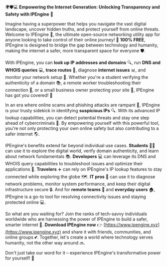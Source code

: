 🌍🛡️💻 **Empowering the Internet Generation: Unlocking Transparency and Safety with IPEngine** 💪

Imagine having a superpower that helps you navigate the vast digital landscape, uncover hidden truths, and protect yourself from online threats. Welcome to IPEngine 🚀, the ultimate open-source networking utility app for anyone looking to take control of their online journey! 🌟 **100% FREE**, IPEngine is designed to bridge the gap between technology and humanity, making the internet a safer, more transparent space for everyone 🛡️.

With IPEngine, you can **look up IP addresses and domains** 🔍, run **DNS and WHOIS queries** 💻, **trace routes** 📍, diagnose **internet issues** 📊, and monitor your network setup 🔧. Whether you're a student verifying the authenticity of a domain 📚, a remote worker troubleshooting their connection 💼, or a small business owner protecting your site 🛬, IPEngine has got you covered! 🎯

In an era where online scams and phishing attacks are rampant 👀, IPEngine is your trusty sidekick in identifying **suspicious IPs** 🔍. With its advanced IP lookup capabilities, you can detect potential threats and stay one step ahead of cybercriminals 💪. By empowering yourself with this powerful tool, you're not only protecting your own online safety but also contributing to a safer internet 🌎.

IPEngine's benefits extend far beyond individual use cases. **Students** 👩‍🏫 can use it to explore the digital world, verify domain authenticity, and learn about network fundamentals 📚. **Developers** 💻 can leverage its DNS and WHOIS query capabilities to troubleshoot issues and optimize their applications 🔧. **Travelers** ✈️ can rely on IPEngine's IP lookup features to stay connected while exploring the globe 🗺️. **IT pros** 🤖 can use it to diagnose network problems, monitor system performance, and keep their digital infrastructure secure 🔒. And for **remote teams** 👥 and **everyday users** 🏠, IPEngine is a go-to tool for resolving connectivity issues and staying protected online 💻.

So what are you waiting for? Join the ranks of tech-savvy individuals worldwide who are harnessing the power of IPEngine to build a safer, smarter internet 🌟. **Download IPEngine now** 👉 [https://www.ipengine.xyz](https://www.ipengine.xyz) and share it with friends, communities, and online groups 💕. Together, let's create a world where technology serves humanity, not the other way around 🔜.

Don't just take our word for it – experience IPEngine's transformative power for yourself! 🌈